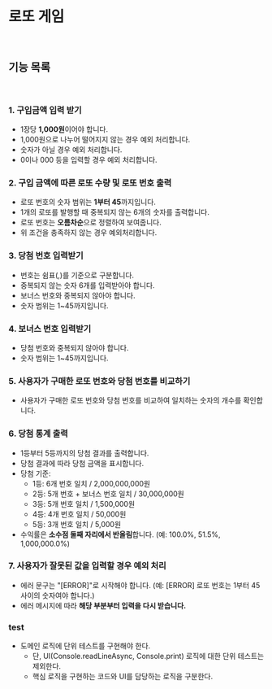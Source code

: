 # 로또 게임

<br/>

## 기능 목록

<br/>

### 1. 구입금액 입력 받기

- 1장당 <strong>1,000원</strong>이어야 합니다.
- 1,000원으로 나누어 떨어지지 않는 경우 예외 처리합니다.
- 숫자가 아닐 경우 예외 처리합니다.
- 0이나 000 등을 입력할 경우 예외 처리합니다.

### 2. 구입 금액에 따른 로또 수량 및 로또 번호 출력

- 로또 번호의 숫자 범위는 <strong>1부터 45</strong>까지입니다.
- 1개의 로또를 발행할 때 중복되지 않는 6개의 숫자를 출력합니다.
- 로또 번호는 <strong>오름차순</strong>으로 정렬하여 보여줍니다.
- 위 조건을 충족하지 않는 경우 예외처리합니다.

### 3. 당첨 번호 입력받기

- 번호는 쉼표(,)를 기준으로 구분합니다.
- 중복되지 않는 숫자 6개를 입력받아야 합니다.
- 보너스 번호와 중복되지 않아야 합니다.
- 숫자 범위는 1~45까지입니다.

### 4. 보너스 번호 입력받기

- 당첨 번호와 중복되지 않아야 합니다.
- 숫자 범위는 1~45까지입니다.

### 5. 사용자가 구매한 로또 번호와 당첨 번호를 비교하기

- 사용자가 구매한 로또 번호와 당첨 번호를 비교하여 일치하는 숫자의 개수를 확인합니다.

### 6. 당첨 통계 출력

- 1등부터 5등까지의 당첨 결과를 출력합니다.
- 당첨 결과에 따라 당첨 금액을 표시합니다.
- 당첨 기준:
  - 1등: 6개 번호 일치 / 2,000,000,000원
  - 2등: 5개 번호 + 보너스 번호 일치 / 30,000,000원
  - 3등: 5개 번호 일치 / 1,500,000원
  - 4등: 4개 번호 일치 / 50,000원
  - 5등: 3개 번호 일치 / 5,000원
- 수익률은 <strong>소수점 둘째 자리에서 반올림</strong>합니다.
  (예: 100.0%, 51.5%, 1,000,000.0%)

### 7. 사용자가 잘못된 값을 입력할 경우 예외 처리

- 에러 문구는 "[ERROR]"로 시작해야 합니다.
  (예: [ERROR] 로또 번호는 1부터 45 사이의 숫자여야 합니다.)
- 에러 메시지에 따라 <strong>해당 부분부터 입력을 다시 받습니다.</strong>

### test

- 도메인 로직에 단위 테스트를 구현해야 한다.
  - 단, UI(Console.readLineAsync, Console.print) 로직에 대한 단위 테스트는 제외한다.
  - 핵심 로직을 구현하는 코드와 UI를 담당하는 로직을 구분한다.
